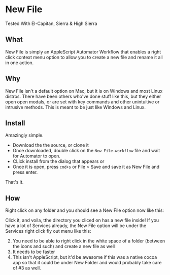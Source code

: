 # New File

Tested With El-Capitan, Sierra & High Sierra

## What
New File is simply an AppleScript Automator Workflow that enables a right click context menu option to allow you to create a new file and rename it all in one action.
## Why  
New File isn't a default option on Mac, but it is on Windows and most Linux distros. There have been others who've done stuff like this, but they either open open modals, or are set with key commands and other unintuitive or intrusive methods. This is meant to be just like Windows and Linux.
## Install
Amazingly simple.

- Download the the source, or clone it
- Once downloaded, double click on the `New File.workflow` file and wait for Automator to open. 
- CLick install from the dialog that appears or
- Once it is open, press `cmd+s` or File > Save and save it as New File and press enter. 

That's it.
## How
Right click on any folder and you should see a New File option now like this:

Click it, and voila, tthe directory you cliced on has a new file inside! If you have a lot of Services already, the New File option will be under the Services right click fly out menu like this:


2. You need to be able to right click in the white space of a folder (between the icons and such) and create a new file as well
3. It needs to be faster
4. This isn't AppleScript, but it'd be awesome if this was a native cocoa app so that it could be under New Folder and would probably take care of #3 as well.
